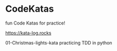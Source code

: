 # CodeKatas
fun Code Katas for practice! 

https://kata-log.rocks

01-Christmas-lights-kata
  practicing TDD in python

